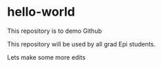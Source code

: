 # hello-world
This repository is to demo Github

This repository will be used by all grad Epi students.


Lets make some more edits
